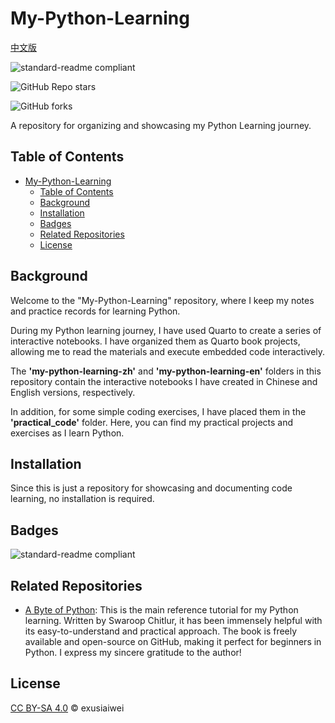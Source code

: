 # My-Python-Learning

[中文版](https://github.com/exusiaiwei/My-Python-Learning/blob/main/README.zh-CN.md)

![standard-readme compliant](https://img.shields.io/badge/readme%20style-standard-brightgreen.svg?style=flat-square)

![GitHub Repo stars](https://img.shields.io/github/stars/exusiaiwei/My-Python-Learning)

![GitHub forks](https://img.shields.io/github/forks/exusiaiwei/My-Python-Learning)

A repository for organizing and showcasing my Python Learning journey.

## Table of Contents

- [My-Python-Learning](#my-python-learning)
  - [Table of Contents](#table-of-contents)
  - [Background](#background)
  - [Installation](#installation)
  - [Badges](#badges)
  - [Related Repositories](#related-repositories)
  - [License](#license)

## Background

Welcome to the "My-Python-Learning" repository, where I keep my notes and practice records for learning Python.

During my Python learning journey, I have used Quarto to create a series of interactive notebooks. I have organized them as Quarto book projects, allowing me to read the materials and execute embedded code interactively.

The **'my-python-learning-zh'** and **'my-python-learning-en'** folders in this repository contain the interactive notebooks I have created in Chinese and English versions, respectively.

In addition, for some simple coding exercises, I have placed them in the **'practical_code'** folder. Here, you can find my practical projects and exercises as I learn Python.

## Installation

Since this is just a repository for showcasing and documenting code learning, no installation is required.

## Badges

![standard-readme compliant](https://img.shields.io/badge/readme%20style-standard-brightgreen.svg?style=flat-square)

## Related Repositories

- [A Byte of Python](https://github.com/swaroopch/byte-of-python): This is the main reference tutorial for my Python learning. Written by Swaroop Chitlur, it has been immensely helpful with its easy-to-understand and practical approach. The book is freely available and open-source on GitHub, making it perfect for beginners in Python. I express my sincere gratitude to the author!

## License

[CC BY-SA 4.0](LICENSE) © exusiaiwei
